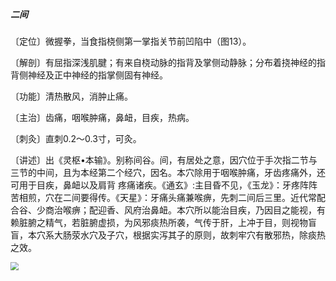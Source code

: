 ##### 二间

〔定位〕微握拳，当食指桡侧第一掌指关节前凹陷中（图13）。

〔解剖〕有屈指深浅肌腱；有来自桡动脉的指背及掌侧动静脉；分布着挠神经的指背侧神经及正中神经的指掌侧固有神经。

〔功能〕清热散风，消肿止痛。

〔主治〕齿痛，咽喉肿痛，鼻衄，目疾，热病。

〔刺灸〕直刺0.2〜0.3寸，可灸。

〔讲述〕出《灵枢•本输》。别称间谷。间，有居处之意，因穴位于手次指二节与三节的中间，且为本经第二个经穴，因名。本穴除用于咽喉肿痛，牙齿疼痛外，还可用于目疾，鼻衄以及肩背 疼痛诸疾。《通玄》:主目昏不见，《玉龙》：牙疼阵阵苦相煎，穴在二间要得传。《天星》：牙痛头痛兼喉痹，先刺二间后三里。近代常配合谷、少商治喉痹；配迎香、风府治鼻衄。本穴所以能治目疾，乃因目之能视，有赖脏腑之精气，若脏腑虚损，为风邪痰热所袭，气传于肝，上冲于目，则视物盲盲，本穴系大肠荥水穴及子穴，根据实泻其子的原则，故刺牢穴有散邪热，除痰热之效。

<img src="./img/图13.jpg" style="zoom:80%;" />
